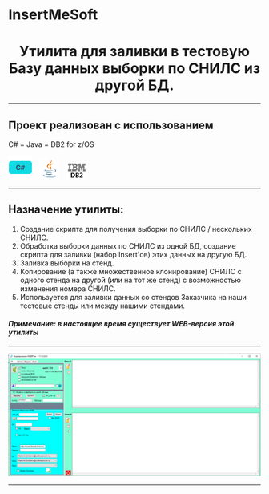 # InsertMeSoft

<h1 align="center">Утилита для заливки в тестовую Базу данных выборки по СНИЛС из другой БД.</h1>
<hr>

## Проект реализован с использованием
C# = Java = DB2 for z/OS

![](/design/icons/cs.png)&emsp;![](/design/icons/Java.png)&emsp;![ ](/design/icons/db2.png)
<hr>

## Назначение утилиты: 

1. Создание скрипта для получения выборки по СНИЛС / нескольких СНИЛС.
2. Обработка выборки данных по СНИЛС из одной БД, создание скрипта для заливки (набор Insert'ов) этих данных на другую БД.
3. Заливка выборки на стенд.
4. Копирование (а также множественное клонирование) СНИЛС с одного стенда на другой (или на тот же стенд) с возможностью изменения номера СНИЛС.
5. Используется для заливки данных со стендов Заказчика на наши тестовые стенды или между нашими стендами.


#### _Примечание:_ _в настоящее время существует WEB-версия этой утилиты_
<hr>

![ ](/design/images/vid1.png)
<hr>
